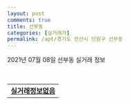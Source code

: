 ```yaml
---
layout: post
comments: true
title: 선부동
categories: [실거래가]
permalink: /apt/경기도 안산시 단원구 선부동
---
```


2021년 07월 08일 선부동 실거래 정보

<script type="text/javascript">
  google.charts.load('current', {'packages':['corechart']});
  google.charts.setOnLoadCallback(drawChart);

  function drawChart() {
    var data = google.visualization.arrayToDataTable([['거래일', '매매', '전월세', '전매'], ['20-07', 32, 110, 4], ['20-08', 64, 131, 3], ['20-09', 50, 106, 2], ['20-10', 89, 111, 0], ['20-11', 109, 78, 1], ['20-12', 171, 79, 0], ['21-01', 224, 100, 1], ['21-02', 189, 97, 0], ['21-03', 121, 124, 0], ['21-04', 110, 99, 0], ['21-05', 100, 69, 0], ['21-06', 37, 68, 0], ['21-07', 1, 7, 0]]);

    var options = {
      title: '최근 1년간 유형별 거래량 추이',
      legend: { position: 'bottom' }
    };

    var chart = new google.visualization.LineChart(document.getElementById('columnchart_material'));
    chart.draw(data, (options));년간 
  }
</script>

<div id="columnchart_material" style="width: 95%; margin-left: -35px; display: block"></div>
<br>
<table>
  <tr>
    <td colspan="4" style="font-weight: bold;"><a href="https://search.naver.com/search.naver?query=선부동 실거래정보없음">실거래정보없음</a></td>
  </tr>
    
</table>
    